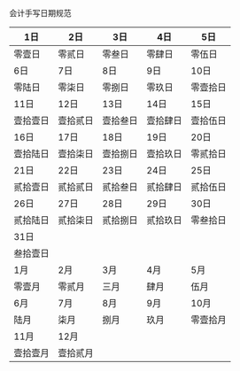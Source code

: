 会计手写日期规范

| 1日      | 2日      | 3日      | 4日      | 5日      |
|----------|----------|----------|----------|----------|
| 零壹日   | 零贰日   | 零叁日   | 零肆日   | 零伍日   |
| 6日      | 7日      | 8日      | 9日      | 10日     |
| 零陆日   | 零柒日   | 零捌日   | 零玖日   | 零壹拾日 |
| 11日     | 12日     | 13日     | 14日     | 15日     |
| 壹拾壹日 | 壹拾贰日 | 壹拾叁日 | 壹拾肆日 | 壹拾伍日 |
| 16日     | 17日     | 18日     | 19日     | 20日     |
| 壹拾陆日 | 壹拾柒日 | 壹拾捌日 | 壹拾玖日 | 零贰拾日 |
| 21日     | 22日     | 23日     | 24日     | 25日     |
| 贰拾壹日 | 贰拾贰日 | 贰拾叁日 | 贰拾肆日 | 贰拾伍日 |
| 26日     | 27日     | 28日     | 29日     | 30日     |
| 贰拾陆日 | 贰拾柒日 | 贰拾捌日 | 贰拾玖日 | 零叁拾日 |
| 31日     |          |          |          |          |
| 叁拾壹日 |          |          |          |          |
| 1月      | 2月      | 3月      | 4月      | 5月      |
| 零壹月   | 零贰月   | 三月     | 肆月     | 伍月     |
| 6月      | 7月      | 8月      | 9月      | 10月     |
| 陆月     | 柒月     | 捌月     | 玖月     | 零壹拾月 |
| 11月     | 12月     |          |          |          |
| 壹拾壹月 | 壹拾贰月 |          |          |          |

